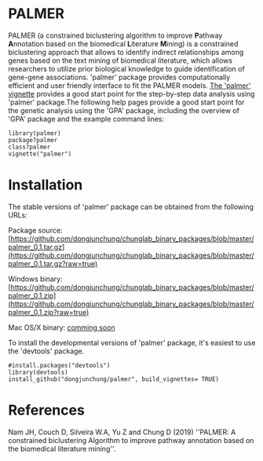 # PALMER
<!--
PALMER: A Constrained Biclustering Algorithm to Improve Pathway Annotation Based on the Biomedical Literature Mining
-->

PALMER (a constrained biclustering algorithm to improve **P**athway **A**nnotation based on the biomedical **L**iterature **M**ining) is a constrained biclustering approach that allows to identify indirect relationships among genes based on the text mining of biomedical literature, which allows researchers to utilize prior biological knowledge to guide identification of gene-gene associations.
'palmer' package provides computationally efficient and user friendly interface to fit the PALMER models. 
[The 'palmer' vignette](https://github.com/dongjunchung/chunglab_binary_packages/blob/master/palmer.pdf?raw=true) provides a good start point for the step-by-step data analysis using 'palmer' package.The following help pages provide a good start point for the genetic analysis using the 'GPA' package, including the overview of 'GPA' package and the example command lines:

```
library(palmer)
package?palmer
class?palmer
vignette("palmer")
```

Installation
============ 

The stable versions of 'palmer' package can be obtained from the following URLs:

Package source: [https://github.com/dongjunchung/chunglab_binary_packages/blob/master/palmer_0.1.tar.gz](https://github.com/dongjunchung/chunglab_binary_packages/blob/master/palmer_0.1.tar.gz?raw=true)

Windows binary: [https://github.com/dongjunchung/chunglab_binary_packages/blob/master/palmer_0.1.zip](https://github.com/dongjunchung/chunglab_binary_packages/blob/master/palmer_0.1.zip?raw=true)

Mac OS/X binary: [comming soon](https://?raw=true)

To install the developmental versions of 'palmer' package, it's easiest to use the 'devtools' package.

```
#install.packages("devtools")
library(devtools)
install_github("dongjunchung/palmer", build_vignettes= TRUE)
```

References
==========
Nam JH, Couch D, Silveira W.A, Yu Z and Chung D (2019) ''PALMER: A constrained biclustering Algorithm to improve pathway annotation based on the biomedical literature mining''.


